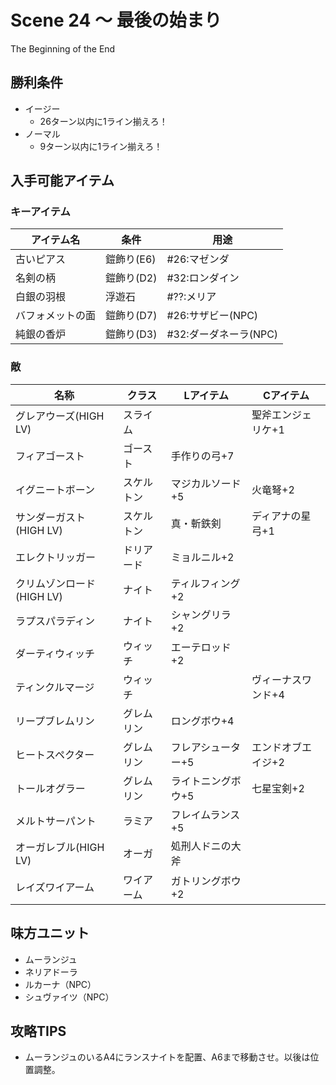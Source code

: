 # Scene 24 ～ 最後の始まり  

The Beginning of the End

## 勝利条件 

- イージー
  - 26ターン以内に1ライン揃えろ！
- ノーマル
  - 9ターン以内に1ライン揃えろ！

## 入手可能アイテム 

### キーアイテム

|アイテム名|条件|用途|
|---|---|---|
|古いピアス|鎧飾り(E6)|#26:マゼンダ|
|名剣の柄|鎧飾り(D2)|#32:ロンダイン|
|白銀の羽根|浮遊石|#??:メリア|
|バフォメットの面|鎧飾り(D7)|#26:サザビー(NPC)|
|純銀の香炉|鎧飾り(D3)|#32:ダーダネーラ(NPC)|

### 敵

|名称|クラス|Lアイテム|Cアイテム|
|---|---|---|---|
|グレアウーズ(HIGH LV)|スライム||聖斧エンジェリケ+1|
|フィアゴースト|ゴースト|手作りの弓+7||
|イグニートボーン|スケルトン|マジカルソード+5|火竜弩+2|
|サンダーガスト(HIGH LV)|スケルトン|真・斬鉄剣|ディアナの星弓+1|
|エレクトリッガー|ドリアード|ミョルニル+2||
|クリムゾンロード(HIGH LV)|ナイト|ティルフィング+2||
|ラプスパラディン|ナイト|シャングリラ+2||
|ダーティウィッチ|ウィッチ|エーテロッド+2||
|ティンクルマージ|ウィッチ||ヴィーナスワンド+4|
|リープブレムリン|グレムリン|ロングボウ+4||
|ヒートスペクター|グレムリン|フレアシューター+5|エンドオブエイジ+2|
|トールオグラー|グレムリン|ライトニングボウ+5|七星宝剣+2|
|メルトサーパント|ラミア|フレイムランス+5||
|オーガレブル(HIGH LV)|オーガ|処刑人ドニの大斧||
|レイズワイアーム|ワイアーム|ガトリングボウ+2||

## 味方ユニット 

- ムーランジュ
- ネリアドーラ
- ルカーナ（NPC）
- シュヴァイツ（NPC）

## 攻略TIPS 

- ムーランジュのいるA4にランスナイトを配置、A6まで移動させ。以後は位置調整。


